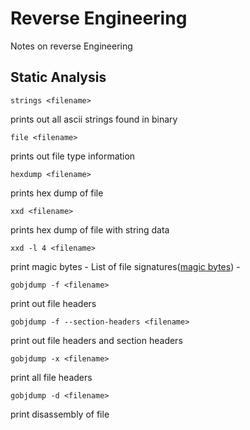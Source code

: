 # Reverse Engineering
Notes on reverse Engineering

## Static Analysis

```strings <filename>```

prints out all ascii strings found in binary

```file <filename>```

prints out file type information

```hexdump <filename>```

prints hex dump of file

```xxd <filename>```

prints hex dump of file with string data

```xxd -l 4 <filename>```

print magic bytes - List of file signatures([magic bytes](https://en.wikipedia.org/wiki/List_of_file_signatures)) -

```gobjdump -f <filename>```

print out file headers

```gobjdump -f --section-headers <filename>```

print out file headers and section headers

```gobjdump -x <filename>```

print all file headers

```gobjdump -d <filename>```

print disassembly of file
